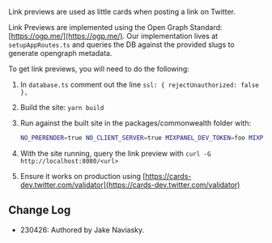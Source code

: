 Link previews are used as little cards when posting a link on Twitter.

Link Previews are implemented using the Open Graph Standard: [https://ogp.me/](https://ogp.me/). Our implementation lives at `setupAppRoutes.ts` and queries the DB against the provided slugs to generate opengraph metadata.

To get link previews, you will need to do the following:

1. In `database.ts` comment out the line `ssl: { rejectUnauthorized: false },`
2. Build the site: `yarn build`
3. Run against the built site in the packages/commonwealth folder with:

    ```bash
    NO_PRERENDER=true NO_CLIENT_SERVER=true MIXPANEL_DEV_TOKEN=foo MIXPANEL_PROD_TOKEN=bar NODE_ENV=production npx tsx -r tsconfig-paths/register server.ts
    ```

4. With the site running, query the link preview with `curl -G http://localhost:8080/<url>`
5. Ensure it works on production using [https://cards-dev.twitter.com/validator](https://cards-dev.twitter.com/validator)

## Change Log

- 230426: Authored by Jake Naviasky.

